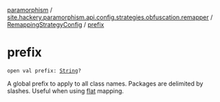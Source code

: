 [paramorphism](../../index.md) / [site.hackery.paramorphism.api.config.strategies.obfuscation.remapper](../index.md) / [RemappingStrategyConfig](index.md) / [prefix](./prefix.md)

# prefix

`open val prefix: `[`String`](https://kotlinlang.org/api/latest/jvm/stdlib/kotlin/-string/index.html)`?`

A global prefix to apply to all class names. Packages are delimited by slashes.
Useful when using [flat](flat.md) mapping.

